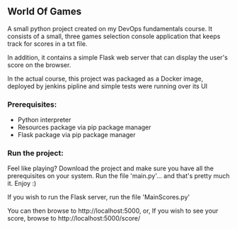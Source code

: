 ## World Of Games

A small python project created on my DevOps fundamentals course.
It consists of a small, three games selection console application that keeps track for scores in a txt file.

In addition, it contains a simple Flask web server that can display the user's score on the browser.

In the actual course, this project was packaged as a Docker image, deployed by jenkins pipline and simple tests were running over its UI

### Prerequisites: 
* Python interpreter
* Resources package via pip package manager
* Flask package via pip package manager

### Run the project:
Feel like playing?
Download the project and make sure you have all the prerequisites on your system.
Run the file 'main.py'... and that's pretty much it. Enjoy :)

If you wish to run the Flask server, run the file 'MainScores.py'

You can then browse to http://localhost:5000, or, If you wish to see your score, browse to http://localhost:5000/score/<user name you played with>
